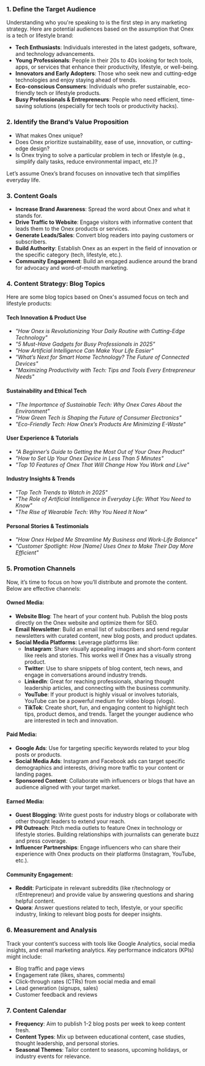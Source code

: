 

### 1. **Define the Target Audience**
Understanding who you're speaking to is the first step in any marketing strategy. Here are potential audiences based on the assumption that Onex is a tech or lifestyle brand:

- **Tech Enthusiasts**: Individuals interested in the latest gadgets, software, and technology advancements.
- **Young Professionals**: People in their 20s to 40s looking for tech tools, apps, or services that enhance their productivity, lifestyle, or well-being.
- **Innovators and Early Adopters**: Those who seek new and cutting-edge technologies and enjoy staying ahead of trends.
- **Eco-conscious Consumers**: Individuals who prefer sustainable, eco-friendly tech or lifestyle products.
- **Busy Professionals & Entrepreneurs**: People who need efficient, time-saving solutions (especially for tech tools or productivity hacks).

### 2. **Identify the Brand’s Value Proposition**
- What makes Onex unique? 
- Does Onex prioritize sustainability, ease of use, innovation, or cutting-edge design? 
- Is Onex trying to solve a particular problem in tech or lifestyle (e.g., simplify daily tasks, reduce environmental impact, etc.)?

Let’s assume Onex’s brand focuses on innovative tech that simplifies everyday life.

### 3. **Content Goals**
- **Increase Brand Awareness**: Spread the word about Onex and what it stands for.
- **Drive Traffic to Website**: Engage visitors with informative content that leads them to the Onex products or services.
- **Generate Leads/Sales**: Convert blog readers into paying customers or subscribers.
- **Build Authority**: Establish Onex as an expert in the field of innovation or the specific category (tech, lifestyle, etc.).
- **Community Engagement**: Build an engaged audience around the brand for advocacy and word-of-mouth marketing.

### 4. **Content Strategy: Blog Topics**
Here are some blog topics based on Onex's assumed focus on tech and lifestyle products:

#### **Tech Innovation & Product Use**
- *"How Onex is Revolutionizing Your Daily Routine with Cutting-Edge Technology"*
- *"5 Must-Have Gadgets for Busy Professionals in 2025"*
- *"How Artificial Intelligence Can Make Your Life Easier"*
- *"What’s Next for Smart Home Technology? The Future of Connected Devices"*
- *"Maximizing Productivity with Tech: Tips and Tools Every Entrepreneur Needs"*

#### **Sustainability and Ethical Tech**
- *"The Importance of Sustainable Tech: Why Onex Cares About the Environment"*
- *"How Green Tech is Shaping the Future of Consumer Electronics"*
- *"Eco-Friendly Tech: How Onex’s Products Are Minimizing E-Waste"*

#### **User Experience & Tutorials**
- *"A Beginner’s Guide to Getting the Most Out of Your Onex Product"*
- *"How to Set Up Your Onex Device in Less Than 5 Minutes"*
- *"Top 10 Features of Onex That Will Change How You Work and Live"*

#### **Industry Insights & Trends**
- *"Top Tech Trends to Watch in 2025"*
- *"The Role of Artificial Intelligence in Everyday Life: What You Need to Know"*
- *"The Rise of Wearable Tech: Why You Need It Now"*
  
#### **Personal Stories & Testimonials**
- *"How Onex Helped Me Streamline My Business and Work-Life Balance"*
- *"Customer Spotlight: How [Name] Uses Onex to Make Their Day More Efficient"*
  
### 5. **Promotion Channels**
Now, it’s time to focus on how you’ll distribute and promote the content. Below are effective channels:

#### **Owned Media:**
- **Website Blog**: The heart of your content hub. Publish the blog posts directly on the Onex website and optimize them for SEO.
- **Email Newsletter**: Build an email list of subscribers and send regular newsletters with curated content, new blog posts, and product updates.
- **Social Media Platforms**: Leverage platforms like:
  - **Instagram**: Share visually appealing images and short-form content like reels and stories. This works well if Onex has a visually strong product.
  - **Twitter**: Use to share snippets of blog content, tech news, and engage in conversations around industry trends.
  - **LinkedIn**: Great for reaching professionals, sharing thought leadership articles, and connecting with the business community.
  - **YouTube**: If your product is highly visual or involves tutorials, YouTube can be a powerful medium for video blogs (vlogs).
  - **TikTok**: Create short, fun, and engaging content to highlight tech tips, product demos, and trends. Target the younger audience who are interested in tech and innovation.

#### **Paid Media:**
- **Google Ads**: Use for targeting specific keywords related to your blog posts or products.
- **Social Media Ads**: Instagram and Facebook ads can target specific demographics and interests, driving more traffic to your content or landing pages.
- **Sponsored Content**: Collaborate with influencers or blogs that have an audience aligned with your target market.

#### **Earned Media:**
- **Guest Blogging**: Write guest posts for industry blogs or collaborate with other thought leaders to extend your reach.
- **PR Outreach**: Pitch media outlets to feature Onex in technology or lifestyle stories. Building relationships with journalists can generate buzz and press coverage.
- **Influencer Partnerships**: Engage influencers who can share their experience with Onex products on their platforms (Instagram, YouTube, etc.).

#### **Community Engagement:**
- **Reddit**: Participate in relevant subreddits (like r/technology or r/Entrepreneur) and provide value by answering questions and sharing helpful content.
- **Quora**: Answer questions related to tech, lifestyle, or your specific industry, linking to relevant blog posts for deeper insights.

### 6. **Measurement and Analysis**
Track your content’s success with tools like Google Analytics, social media insights, and email marketing analytics. Key performance indicators (KPIs) might include:
- Blog traffic and page views
- Engagement rate (likes, shares, comments)
- Click-through rates (CTRs) from social media and email
- Lead generation (signups, sales)
- Customer feedback and reviews

### 7. **Content Calendar**
- **Frequency**: Aim to publish 1-2 blog posts per week to keep content fresh.
- **Content Types**: Mix up between educational content, case studies, thought leadership, and personal stories.
- **Seasonal Themes**: Tailor content to seasons, upcoming holidays, or industry events for relevance.
